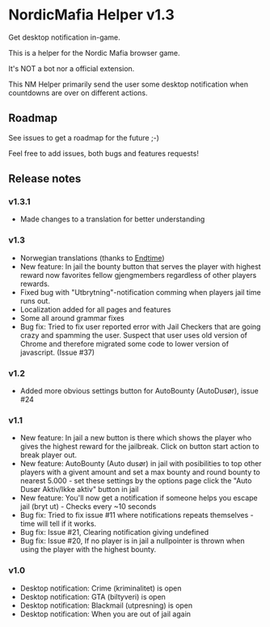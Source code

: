 # NordicMafia Helper v1.3
Get desktop notification in-game.

This is a helper for the Nordic Mafia browser game.

It's NOT a bot nor a official extension.


This NM Helper primarily send the user some desktop notification when countdowns are over on different actions.

## Roadmap
See issues to get a roadmap for the future ;-)

Feel free to add issues, both bugs and features requests!
## Release notes
### v1.3.1
- Made changes to a translation for better understanding
### v1.3
- Norwegian translations (thanks to [Endtime](https://www.nordicmafia.org/index.php?p=profile&id=95))
- New feature: In jail the bounty button that serves the player with highest reward now favorites fellow gjengmembers regardless of other players rewards.
- Fixed bug with "Utbrytning"-notification comming when players jail time runs out.
- Localization added for all pages and features
- Some all around grammar fixes
- Bug fix: Tried to fix user reported error with Jail Checkers that are going crazy and spamming the user. Suspect that user uses old version of Chrome and therefore migrated some code to lower version of javascript. (Issue #37)
### v1.2
- Added more obvious settings button for AutoBounty (AutoDusør), issue #24 
### v1.1
- New feature: In jail a new button is there which shows the player who gives the highest reward for the jailbreak. Click on button start action to break player out.
- New feature: AutoBounty (Auto dusør) in jail with posibilities to top other players with a givent amount and set a max bounty and round bounty to nearest 5.000 - set these settings by the options page click the "Auto Dusør Aktiv/Ikke aktiv" button in jail
- New feature: You'll now get a notification if someone helps you escape jail (bryt ut) - Checks every ~10 seconds 
- Bug fix: Tried to fix issue #11 where notifications repeats themselves - time will tell if it works.
- Bug fix: Issue #21, Clearing notification giving undefined
- Bug fix: Issue #20, If no player is in jail a nullpointer is thrown when using the player with the highest bounty.
### v1.0
- Desktop notification: Crime (kriminalitet) is open
- Desktop notification: GTA (biltyveri) is open
- Desktop notification: Blackmail (utpresning) is open
- Desktop notification: When you are out of jail again
